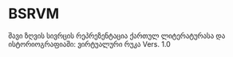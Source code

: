 # BSRVM
შავი ზღვის სივრცის რეპრეზენტაცია ქართულ ლიტერატურასა და ისტორიოგრაფიაში: ვირტუალური რუკა Vers. 1.0
